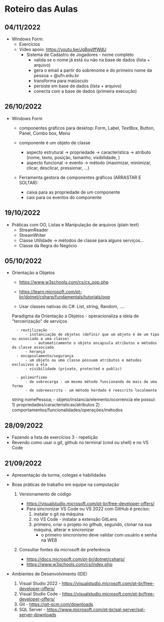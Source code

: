 # Roteiro das Aulas

## 04/11/2022
- Windows Form:
    - Exercícios
    - Vídeo apoio: https://youtu.be/JgBqsIffWdU
        - Sistema de Cadastro de Jogadores - nome completo
            - valida se o nome já está ou não na base de dados (lista + arquivo)
            - gera o email a partir do sobrenome e do primeiro nome da pessoa + @ufn.edu.br
            - transforma para maiúsculo
            - persiste em base de dados (lista + arquivo)
            - conecta com a base de dados (primeira execução)

## 26/10/2022
- Windows Form
    - componentes gráficos para desktop: Form, Label, TextBox, Button, Panel, Combo box, Menu
    - componente é um objeto de classe
        - aspecto estrutural -> propriedade -> característica -> atributo (nome, texto, posição, tamanho, visibilidade, )
        - aspecto funcional  -> evento                        -> método (maximizar, minimizar, clicar, desclicar, pressionar, ...)

    - Ferramenta gestora de componentes gráficos (ARRASTAR E SOLTAR): 
        - caixa para as propriedade de um componente
        - caix para os eventos do componente

## 19/10/2022
- Práticas com OO, Listas e Manipulação de arquivos (plain text)
    - StreamReader
    - StreamWriter
    - Classe Utilidade -> métodos de classe para alguns serviços...
    - Classe da Regra do Negócio 

## 05/10/2022
- Orientação a Objetos 
    - https://www.w3schools.com/cs/cs_oop.php
    - https://learn.microsoft.com/pt-br/dotnet/csharp/fundamentals/tutorials/oop

    - Usar classes nativas do C#: List, string, Random, ....

    Paradigma da Orientação a Objetos 
        - operacionaliza a ideia de "terceirização" de serviços

        - reutilização
            - instanciação de objetos (definir que um objeto é de um tipo ou associado a uma classe)
                - automaticamente o objeto encapsula atributos e métodos da classe associada
            - herança
        - encapsulamento/segurança
            - um objeto ou uma classe possuem atributos e métodos exclusivos a ela
            - visibilidade (private, protected e public)

        - polimorfismo
            - de sobrecarga - um mesmo método funcionando de mais de uma forma
            - de sobreescrita - um método herdado é reescrito localmente

    string nomePessoa;
        - objeto/instancia/elemento/ocorrencia ele possui:
            1) propriedades/caracteristicas/atributos
            2) comportamentos/funcionalidades/operações/métodos

## 28/09/2022
- Fazendo a lista de exercícios 3 - repetição
- Revendo como usar o git, github no terminal (cmd ou shell) e no VS Code


## 21/09/2022

- Apresentação da turma, colegas e habilidades
- Boas práticas de trabalho em equipe na computação
    1) Versionamento de código
        - https://visualstudio.microsoft.com/pt-br/free-developer-offers/
        - Para sincronizar VS Code ou VS 2022 com GitHub é preciso:
            1) instalar o git na máquina
            2) no VS Code - instalar a extensão GitLens
            3) primeiro, criar o projeto no github, segundo, clonar na sua máquina, alterar e sincronizar
                - o primeiro sincronismo deve validar com usuário e senha na WEB

    2) Consultar fontes da microsoft de preferência
        - https://docs.microsoft.com/pt-br/dotnet/csharp/
        - https://www.w3schools.com/cs/index.php

- Ambientes de Desenvolvimento (IDE)
    1) Visual Studio 2022 - https://visualstudio.microsoft.com/pt-br/free-developer-offers/
    2) Visual Studio Code - https://visualstudio.microsoft.com/pt-br/free-developer-offers/
    3) Git - https://git-scm.com/downloads
    4) SQL Server - https://www.microsoft.com/pt-br/sql-server/sql-server-downloads


